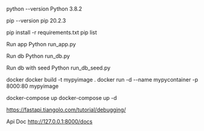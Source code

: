 python --version
Python 3.8.2

pip --version
pip 20.2.3


pip install -r requirements.txt
pip list

Run app
Python run_app.py

Run db
Python run_db.py

Run db with seed
Python run_db_seed.py

docker
docker build -t mypyimage .
docker run -d --name mypycontainer -p 8000:80 mypyimage

docker-compose up
docker-compose up -d


https://fastapi.tiangolo.com/tutorial/debugging/

Api Doc
http://127.0.0.1:8000/docs